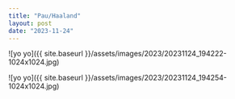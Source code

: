 ```yaml
---
title: "Pau/Haaland"
layout: post
date: "2023-11-24"
---
```


![yo yo]({{ site.baseurl }}/assets/images/2023/20231124_194222-1024x1024.jpg)

![yo yo]({{ site.baseurl }}/assets/images/2023/20231124_194254-1024x1024.jpg)
